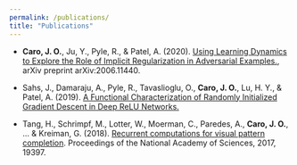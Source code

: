 ```yaml
---
permalink: /publications/
title: "Publications"
---
```


- **Caro, J. O.**, Ju, Y., Pyle, R., & Patel, A. (2020). [Using Learning Dynamics to Explore the Role of Implicit Regularization in Adversarial Examples.](https://arxiv.org/abs/2006.11440), arXiv preprint arXiv:2006.11440.

- Sahs, J., Damaraju, A., Pyle, R., Tavaslioglu, O., **Caro, J. O.**, Lu, H. Y., & Patel, A. (2019). [A Functional Characterization of Randomly Initialized Gradient Descent in Deep ReLU Networks.](https://openreview.net/forum?id=BJl9PRVKDS)

- Tang, H., Schrimpf, M., Lotter, W., Moerman, C., Paredes, A., **Caro, J. O.**, ... & Kreiman, G. (2018). [Recurrent computations for visual pattern completion](http://www.pnas.org/content/early/2018/08/07/1719397115.short). Proceedings of the National Academy of Sciences, 2017, 19397.
